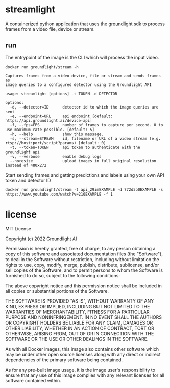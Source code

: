 # streamlight
A containerized python application that uses the [groundlight](https://www.groundlight.ai/) sdk to
process frames from a video file, device or stream.

## run
The entrypoint of the image is the CLI which will process the input video.
``` shell
docker run groundlight/stream -h

Captures frames from a video device, file or stream and sends frames as
image queries to a configured detector using the Groundlight API

usage: streamlight [options] -t TOKEN -d DETECTOR

options:
  -d, --detector=ID      detector id to which the image queries are sent
  -e, --endpoint=URL     api endpoint [default: https://api.groundlight.ai/device-api]
  -f, --fps=FPS          number of frames to capture per second. 0 to use maximum rate possible. [default: 5]
  -h, --help             show this message.
  -s, --stream=STREAM    id, filename or URL of a video stream (e.g. rtsp://host:port/script?params) [default: 0]
  -t, --token=TOKEN      api token to authenticate with the groundlight api
  -v, --verbose          enable debug logs
  --noresize             upload images in full original resolution instead of 480x272
```
Start sending frames and getting predictions and labels using your own API token and detector ID
``` shell
docker run groundlight/stream -t api_29imEXAMPLE -d 772d5b0EXAMPLE -s https://www.youtube.com/watch?v=210EXAMPLE -f 1
```
# license
MIT License

Copyright (c) 2022 Groundlight AI

Permission is hereby granted, free of charge, to any person obtaining
a copy of this software and associated documentation files (the
"Software"), to deal in the Software without restriction, including
without limitation the rights to use, copy, modify, merge, publish,
distribute, sublicense, and/or sell copies of the Software, and to
permit persons to whom the Software is furnished to do so, subject to
the following conditions:

The above copyright notice and this permission notice shall be
included in all copies or substantial portions of the Software.

THE SOFTWARE IS PROVIDED "AS IS", WITHOUT WARRANTY OF ANY KIND,
EXPRESS OR IMPLIED, INCLUDING BUT NOT LIMITED TO THE WARRANTIES OF
MERCHANTABILITY, FITNESS FOR A PARTICULAR PURPOSE AND
NONINFRINGEMENT. IN NO EVENT SHALL THE AUTHORS OR COPYRIGHT HOLDERS BE
LIABLE FOR ANY CLAIM, DAMAGES OR OTHER LIABILITY, WHETHER IN AN ACTION
OF CONTRACT, TORT OR OTHERWISE, ARISING FROM, OUT OF OR IN CONNECTION
WITH THE SOFTWARE OR THE USE OR OTHER DEALINGS IN THE SOFTWARE.

As with all Docker images, this image also contains other software
which may be under other open source licenses along with any direct or
indirect dependencies of the primary software being contained.

As for any pre-built image usage, it is the image user's
responsibility to ensure that any use of this image complies with any
relevant licenses for all software contained within.
